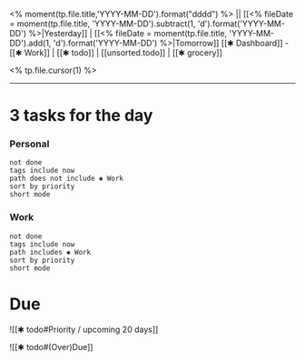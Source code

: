 <% moment(tp.file.title,'YYYY-MM-DD').format("dddd") %> || [[<% fileDate = moment(tp.file.title, 'YYYY-MM-DD').subtract(1, 'd').format('YYYY-MM-DD') %>|Yesterday]] | [[<% fileDate = moment(tp.file.title, 'YYYY-MM-DD').add(1, 'd').format('YYYY-MM-DD') %>|Tomorrow]]
[[✱ Dashboard]] - [[✱ Work]] |  [[✱ todo]] |   [[unsorted.todo]] |  [[✱ grocery]]


<% tp.file.cursor(1) %>






***
# 3 tasks for the day
### Personal
```tasks
not done
tags include now
path does not include ✱ Work
sort by priority
short mode

```
### Work
```tasks
not done
tags include now
path includes ✱ Work
sort by priority
short mode
```

# Due

![[✱ todo#Priority / upcoming 20 days]]

![[✱ todo#(Over)Due]]
